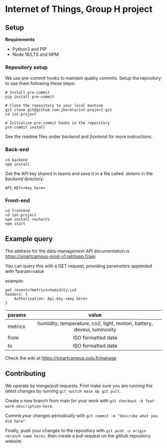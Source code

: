 # Internet of Things, Group H project

## Setup

**Requirements**

- Python3 and PIP
- Node 16/LTS and NPM

### Repository setup

We use pre-commit hooks to maintain quality commits. Setup the repository to use them following these steps:

```shell
# Install pre-commit
pip install pre-commit

# Clone the repository to your local machine
git clone git@github.com:jkerola/iot-project.git
cd iot-project

# Initialize pre-commit hooks in the repository
pre-commit install
```


See the readme files under _backend_ and _frontend_ for more instructions.

### Back-end

```shell
cd backend
npm install
```

Get the API key shared in teams and save it in a file called _.dotenv_ in the _backend_ directory:

```shell
API_KEY=<key here>
```

### Front-end

```shell
cd frontend
cd iot-project
npm install recharts
npm start
```


## Example query

The address for the data-management API documentation is
https://smartcampus-prod-v1.rahtiapp.fi/api

You can query this with a GET request, providing parameters appended with ?param=value

example:

```
get /events?metrics=humidity,co2
headers: {
    Authorization: Api-key <key here>
}
```

| params  |                                 value                                  |
| :------ | :--------------------------------------------------------------------: |
| metrics | humidity, temperature, co2, light, motion, battery, deveui, luminosity |
| from    |                           ISO formatted date                           |
| to      |                           ISO formatted date                           |

Check the wiki at https://smartcampus.oulu.fi/manage

## Contributing

We operate by merge/pull requests. First make sure you are running the latest changes by running `git switch main && git pull`.

Create a new branch from main for your work with `git checkout -b feat-work-description-here`.

Commit your changes periodically with `git commit -m "describe what you did here"`.

Finally, push your changes to the repository with `git push -u origin <branch name here>`, then create a pull request on the github repository website.
